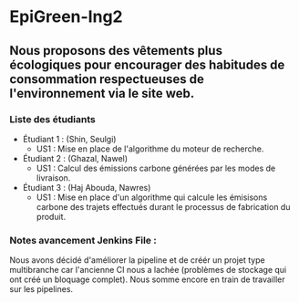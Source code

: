 # EpiGreen-Ing2

## Nous proposons des vêtements plus écologiques pour encourager des habitudes de consommation respectueuses de l'environnement via le site web.

### Liste des étudiants
- Étudiant 1 : (Shin, Seulgi)
  - US1 : Mise en place de l'algorithme du moteur de recherche.
- Étudiant 2 : (Ghazal, Nawel)
  - US1 : Calcul des émissions carbone générées par les modes de livraison.
- Étudiant 3 : (Haj Abouda, Nawres)
  - US1 : Mise en place d'un algorithme qui calcule les émisisons carbone des trajets effectués durant le processus de fabrication du produit.


### Notes avancement Jenkins File :
Nous avons décidé d'améliorer la pipeline et de créér un projet type multibranche car l'ancienne CI nous a lachée (problèmes de stockage qui ont créé un bloquage complet).
Nous somme encore en train de travailler sur les pipelines.
